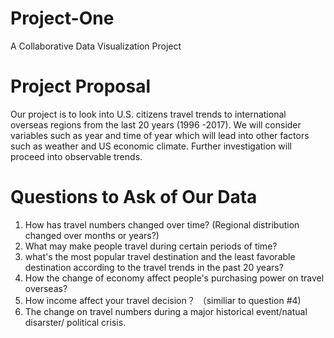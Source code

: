 # Project-One
A Collaborative Data Visualization Project


# Project Proposal
Our project is to look into U.S. citizens travel trends to international overseas regions from the last 20 years (1996 -2017). We will consider variables such as year and time of year which will lead into other factors such as weather and US economic climate.  Further investigation will proceed into observable trends.

# Questions to Ask of Our Data
1. How has travel numbers changed over time? (Regional distribution changed over months or years?)
2. What may make people travel during certain periods of time?
3. what's the most popular travel destination and the least favorable destination according to the travel trends in the past 20 years? 
4. How the change of economy affect people's purchasing power on travel overseas?
5. How income affect your travel decision？ （similiar to question #4) 
6. The change on travel numbers during a major historical event/natual disarster/ political crisis. 
